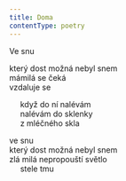 ```yaml
---
title: Doma
contentType: poetry
---
```


<section>

Ve snu

</section>

<section>

který dost možná nebyl snem  
mámilá se čeká  
vzdaluje se

</section>

<section>

     když do ní nalévám  
     nalévám do sklenky  
     z mléčného skla

</section>

<section>

ve snu  
který dost možná nebyl snem  
zlá milá nepropouští světlo  
     stele tmu

</section>
